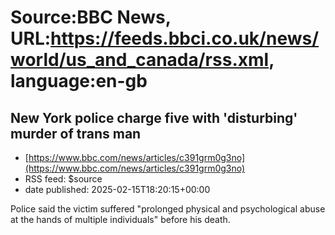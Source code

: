 # Source:BBC News, URL:https://feeds.bbci.co.uk/news/world/us_and_canada/rss.xml, language:en-gb

## New York police charge five with 'disturbing' murder of trans man
 - [https://www.bbc.com/news/articles/c391grm0g3no](https://www.bbc.com/news/articles/c391grm0g3no)
 - RSS feed: $source
 - date published: 2025-02-15T18:20:15+00:00

Police said the victim suffered "prolonged physical and psychological abuse at the hands of multiple individuals" before his death.


